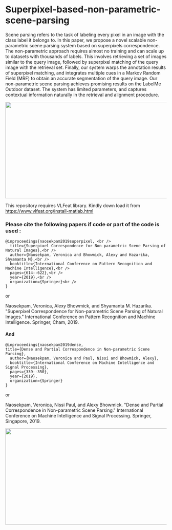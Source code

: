 # Superpixel-based-non-parametric-scene-parsing

Scene parsing refers to the task of labeling every pixel in an image with the class label it belongs to. In this paper, we propose a novel scalable non-parametric scene parsing system based on superpixels correspondence. The non-parametric approach requires almost no training and can scale up to datasets with thousands of labels. This involves retrieving a set of images similar to the query image, followed by superpixel matching of the query image with the retrieval set. Finally, our system warps the annotation results of superpixel matching, and integrates multiple cues in a Markov Random Field (MRF) to obtain an accurate segmentation of the query image. Our non-parametric scene parsing achieves promising results on the LabelMe Outdoor dataset. The system has limited parameters, and captures contextual information naturally in the retrieval and alignment procedure.


<img src="https://github.com/Naosekpam/Superpixel-based-non-parametric-scene-parsing/assets/46924277/358a93f1-39d2-48b9-bd84-bf726e9df859" width="600" height="300">

This repository requires VLFeat library. Kindly down load it from https://www.vlfeat.org/install-matlab.html
### Please cite the following papers if code or part of the code is used :
```
@inproceedings{naosekpam2019superpixel, <br />
  title={Superpixel Correspondence for Non-parametric Scene Parsing of Natural Images},<br />
  author={Naosekpam, Veronica and Bhowmick, Alexy and Hazarika, Shyamanta M},<br />
  booktitle={International Conference on Pattern Recognition and Machine Intelligence},<br />
  pages={614--622},<br />
  year={2019},<br />
  organization={Springer}<br />
} 
```
or

Naosekpam, Veronica, Alexy Bhowmick, and Shyamanta M. Hazarika. "Superpixel Correspondence for Non-parametric Scene Parsing of Natural Images." International Conference on Pattern Recognition and Machine Intelligence. Springer, Cham, 2019.

#### And
```
@inproceedings{naosekpam2019dense,
title={Dense and Partial Correspondence in Non-parametric Scene Parsing},
  author={Naosekpam, Veronica and Paul, Nissi and Bhowmick, Alexy},
  booktitle={International Conference on Machine Intelligence and Signal Processing},
  pages={339--350},
  year={2019},
  organization={Springer}
}
```
or 

Naosekpam, Veronica, Nissi Paul, and Alexy Bhowmick. "Dense and Partial Correspondence in Non-parametric Scene Parsing." International Conference on Machine Intelligence and Signal Processing. Springer, Singapore, 2019.

<img src="https://github.com/Naosekpam/Superpixel-based-non-parametric-scene-parsing/assets/46924277/c8681bbc-adda-4b39-945c-4163bdaf4b36" width="600" height="300">





